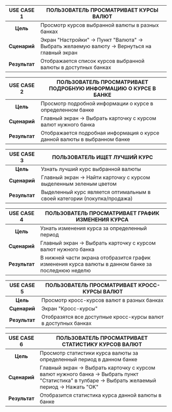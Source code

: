 |      USE CASE 1        | ПОЛЬЗОВАТЕЛЬ ПРОСМАТРИВАЕТ КУРСЫ ВАЛЮТ |
| :--------------------: | - |
| **Цель**               | Просмотр курсов выбранной валюты в разных банках |
| **Сценарий**           | Экран "Настройки" -> Пункт "Валюта" -> Выбрать желаемую валюту -> Вернуться на главный экран |
| **Результат**          | Отображается список курсов выбранной валюты в доступных банках |
 

|      USE CASE 2        | ПОЛЬЗОВАТЕЛЬ ПРОСМАТРИВАЕТ ПОДРОБНУЮ ИНФОРМАЦИЮ О КУРСЕ В БАНКЕ |
| :--------------------: | - |
| **Цель**               | Просмотр подробной информации о курсе в определенном банке |
| **Сценарий**           | Главный экран -> Выбрать карточку с курсом валют нужного банка
| **Результат**          | Отображается подробная информация о курсе данной валюты в выбранном банке |


|      USE CASE 3        | ПОЛЬЗОВАТЕЛЬ ИЩЕТ ЛУЧШИЙ КУРС |
| :--------------------: | - |
| **Цель**               | Узнать лучший курс выбранной валюты |
| **Сценарий**           | Главный экран -> Найти карточку с курсом выделенным зеленым цветом
| **Результат**          | Выделенный курс является оптимальным в своей категории (покупка/продажа) |


|      USE CASE 4        | ПОЛЬЗОВАТЕЛЬ ПРОСМАТРИВАЕТ ГРАФИК ИЗМЕНЕНИЯ КУРСА |
| :--------------------: | - |
| **Цель**               | Узнать изменения курса за определенный период |
| **Сценарий**           | Главный экран -> Выбрать карточку с курсом валют нужного банка
| **Результат**          | В нижней части экрана отобразится график изменения курса валюты в данном банке за последнюю неделю |


|      USE CASE 5        | ПОЛЬЗОВАТЕЛЬ ПРОСМАТРИВАЕТ КРОСС-КУРСЫ ВАЛЮТ |
| :--------------------: | - |
| **Цель**               | Просмотр кросс-курсов валют в разных банках |
| **Сценарий**           | Экран "Кросс-курсы"
| **Результат**          | Отобразятся все доступные кросс-курсы валют в доступных банках |


|      USE CASE 6        | ПОЛЬЗОВАТЕЛЬ ПРОСМАТРИВАЕТ СТАТИСТИКУ КУРСОВ ВАЛЮТ |
| :--------------------: | - |
| **Цель**               | Просмотр статистики курса валюты за определенный период в данном банке |
| **Сценарий**           | Главный экран -> Выбрать карточку с курсом валют нужного банка -> Выбрать пункт "Статистика" в тулбаре -> Выбрать желаемый период -> Нажать "OK"
| **Результат**          | Отобразится статистика курса данной валюты в банке |
